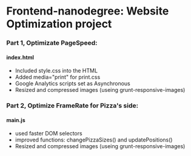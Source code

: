 # Frontend-nanodegree: Website Optimization project

### Part 1, Optimizate PageSpeed:
#### index.html

* Included style.css into the HTML
* Added media="print" for print.css
* Google Analytics scripts set as Asynchronous
* Resized and compressed images (useing grunt-responsive-images)

### Part 2, Optimize FrameRate for Pizza's side:
#### main.js

* used faster DOM selectors
* improved functions: changePizzaSizes() and updatePositions()
* Resized and compressed images (useing grunt-responsive-images)

